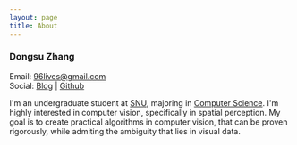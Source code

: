 ```yaml
---
layout: page
title: About
---
```


### Dongsu Zhang

Email: 96lives@gmail.com  
Social: [Blog](/) | [Github](github.com/96lives)

I'm an undergraduate student at [SNU](http://www.useoul.edu/), majoring in [Computer Science](https:cse.snu.ac.kr). I'm highly interested in computer vision, specifically in spatial perception. My goal is to create practical algorithms in computer vision, that can be proven rigorously, while admiting the ambiguity that lies in visual data.

